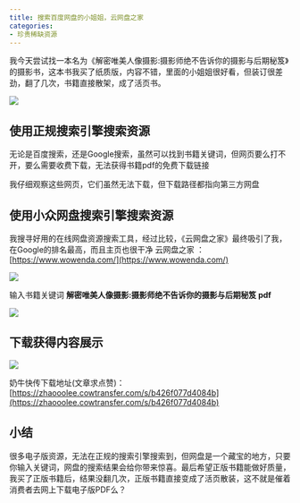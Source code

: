 ```yaml
---
title: 搜索百度网盘的小姐姐，云网盘之家
categories:
- 珍贵稀缺资源
---
```


我今天尝试找一本名为《解密唯美人像摄影:摄影师绝不告诉你的摄影与后期秘笈》的摄影书，这本书我买了纸质版，内容不错，里面的小姐姐很好看，但装订很差劲，翻了几次，书籍直接散架，成了活页书。

![](https://v2fy.com/asset/0i/jikemiji/jikemiji-md/kr-000090.assets/1240-20200807125649342.png)

## 使用正规搜索引擎搜索资源

无论是百度搜索，还是Google搜索，虽然可以找到书籍关键词，但网页要么打不开，要么需要收费下载，无法获得书籍pdf的免费下载链接

我仔细观察这些网页，它们虽然无法下载，但下载路径都指向第三方网盘

## 使用小众网盘搜索引擎搜索资源

我搜寻好用的在线网盘资源搜索工具，经过比较，《云网盘之家》最终吸引了我，在Google的排名最高，而且主页也很干净
云网盘之家 ：[https://www.wowenda.com/](https://www.wowenda.com/)

![](https://v2fy.com/asset/0i/jikemiji/jikemiji-md/kr-000090.assets/1240.png)

输入书籍关键词 **解密唯美人像摄影:摄影师绝不告诉你的摄影与后期秘笈 pdf**

![](https://v2fy.com/asset/0i/jikemiji/jikemiji-md/kr-000090.assets/1240-20200807125648972.png)

## 下载获得内容展示
![](https://v2fy.com/asset/0i/jikemiji/jikemiji-md/kr-000090.assets/strip.gif)


奶牛快传下载地址(文章求点赞)： [https://zhaooolee.cowtransfer.com/s/b426f077d4084b](https://zhaooolee.cowtransfer.com/s/b426f077d4084b)


## 小结

很多电子版资源，无法在正规的搜索引擎搜索到，但网盘是一个藏宝的地方，只要你输入关键词，网盘的搜索结果会给你带来惊喜。最后希望正版书籍能做好质量，我买了正版书籍后，结果没翻几次，正版书籍直接变成了活页散装，这不就是催着消费者去网上下载电子版PDF么？


